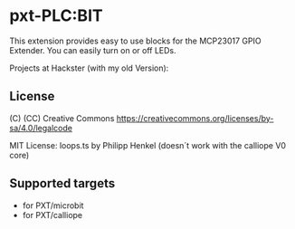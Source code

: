 # pxt-PLC:BIT

This extension provides easy to use blocks for the MCP23017 GPIO Extender.
You can easily turn on or off LEDs.

Projects at Hackster (with my old Version):


## License
 (C) (CC) Creative Commons https://creativecommons.org/licenses/by-sa/4.0/legalcode

 MIT License: loops.ts by Philipp Henkel (doesn´t work with the calliope V0 core)

## Supported targets

* for PXT/microbit
* for PXT/calliope

